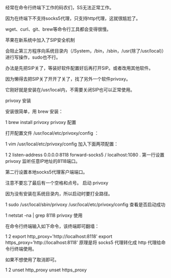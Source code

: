 经常在命令行终端下工作的码农们，SS无法正常工作。

因为在终端下不支持socks5代理，只支持http代理，这就很尴尬了。

wget、curl、git、brew等命令行工具都会变得很慢。

苹果在新系统中加入了SIP安全机制

会阻止第三方程序向系统目录内（/System，/bin，/sbin，/usr(除了/usr/local)）进行写操作，sudo也不行。

办法是先把SIP关了，等装好软件配置好后再打开SIP。或者改用其他软件。

因为懒得去把SIP关了开开了关了，找了另外一个软件privoxy。

它刚好就是安装在/usr/local内，不需要关闭SIP也可以正常使用。

privoxy 安装

安装很简单，用 brew 安装：

1
brew install privoxy
privoxy 配置

打开配置文件 /usr/local/etc/privoxy/config ：

1
vim /usr/local/etc/privoxy/config
加入下面两项配置：

1
2
listen-address 0.0.0.0:8118
forward-socks5 / localhost:1080 .
第一行设置 privoxy 监听任意IP地址的8118端口。

第二行设置本地socks5代理客户端端口。

注意不要忘了最后有一个空格和点号。
启动 privoxy

因为没有安装在系统目录内，所以启动时要打全路径。

1
sudo /usr/local/sbin/privoxy /usr/local/etc/privoxy/config
查看是否启动成功

1
netstat -na | grep 8118
privoxy 使用

在命令行终端输入如下命令，该终端即可翻墙：

1
2
export http_proxy='http://localhost:8118'
export https_proxy='http://localhost:8118'
原理是将 socks5 代理转化成 http 代理给命令行终端使用。

如果不想使用了取消即可。

1
2
unset http_proxy
unset https_proxy

